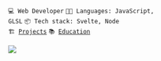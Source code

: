 <code>💻 Web Developer</code>
<code>🧑‍💻 Languages: JavaScript, GLSL</code>
<code>📦 Tech stack: Svelte, Node</code><br/>
<code>🏗 [Projects](PROJECTS.md)</code>
<code>📚 [Education](EDUCATION.md)</code></br></br>
[![](https://www.codewars.com/users/ax2mx/badges/micro)](https://www.codewars.com/users/ax2mx)

